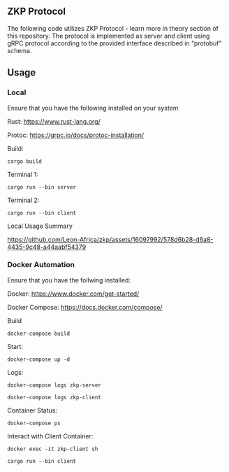 ## ZKP Protocol
The following code utilizes ZKP Protocol - learn more in theory section of this repository.
The protocol is implemented as server and client using gRPC protocol according to the provided interface
described in “protobuf” schema. 

## Usage

### Local

Ensure that you have the following installed on your system

Rust:    https://www.rust-lang.org/

Protoc:  https://grpc.io/docs/protoc-installation/

Build:
```
cargo build
```

Terminal 1:
```
cargo run --bin server
```

Terminal 2:
```
cargo run --bin client
```

Local Usage Summary

https://github.com/Leon-Africa/zkp/assets/16097992/578d6b28-d6a8-4435-9c48-a44aabf54379




### Docker Automation

Ensure that you have the follwing installed:

Docker:  https://www.docker.com/get-started/

Docker Compose: https://docs.docker.com/compose/

Build
```
docker-compose build
```

Start:
```
docker-compose up -d
```

Logs:
```
docker-compose logs zkp-server
```
```
docker-compose logs zkp-client
```

Container Status:
```
docker-compose ps
```

Interact with Client Container:
```
docker exec -it zkp-client sh

cargo run --bin client

